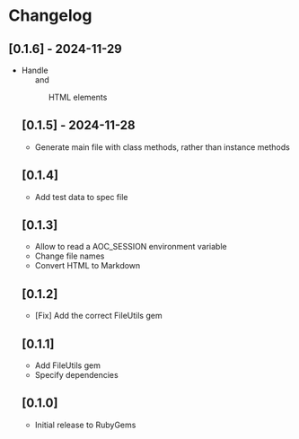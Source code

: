 # Changelog

## [0.1.6] - 2024-11-29

- Handle <ul> and <ol> HTML elements

## [0.1.5] - 2024-11-28

- Generate main file with class methods, rather than instance methods

## [0.1.4]

- Add test data to spec file

## [0.1.3]

- Allow to read a AOC_SESSION environment variable
- Change file names
- Convert HTML to Markdown

## [0.1.2]

- [Fix] Add the correct FileUtils gem

## [0.1.1]

- Add FileUtils gem
- Specify dependencies

## [0.1.0]

- Initial release to RubyGems
